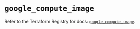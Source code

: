 # `google_compute_image`

Refer to the Terraform Registry for docs: [`google_compute_image`](https://registry.terraform.io/providers/hashicorp/google/5.32.0/docs/resources/compute_image).
